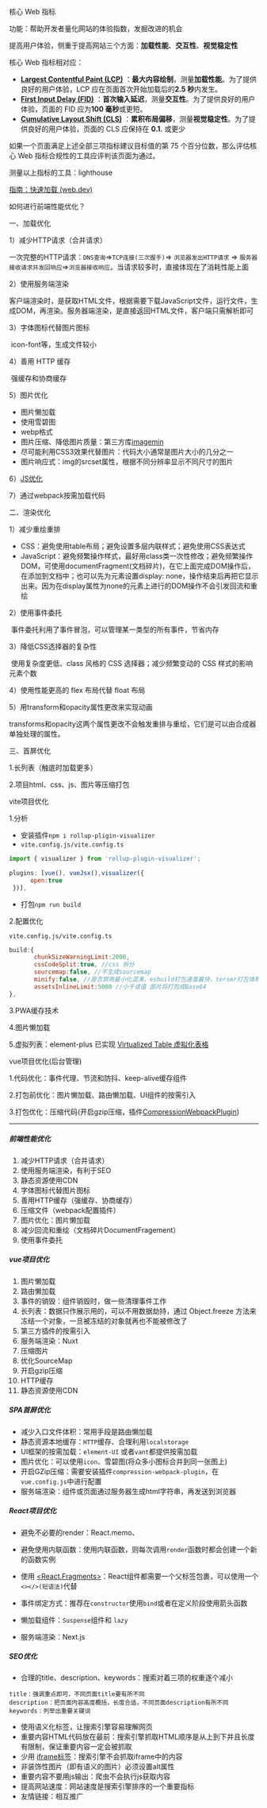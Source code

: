 核心 Web 指标

功能：帮助开发者量化网站的体验指数，发掘改进的机会

提高用户体验，侧重于提高网站三个方面：**加载性能**、**交互性**、**视觉稳定性**

核心 Web 指标相对应：

- **[Largest Contentful Paint (LCP)](https://web.dev/lcp/)** ：**最大内容绘制**，测量**加载性能**。为了提供良好的用户体验，LCP 应在页面首次开始加载后的**2.5 秒**内发生。
- **[First Input Delay (FID)](https://web.dev/fid/)** ：**首次输入延迟**，测量**交互性**。为了提供良好的用户体验，页面的 FID 应为**100 毫秒**或更短。
- **[Cumulative Layout Shift (CLS)](https://web.dev/cls/)** ：**累积布局偏移**，测量**视觉稳定性**。为了提供良好的用户体验，页面的 CLS 应保持在 **0.1.** 或更少

如果一个页面满足上述全部三项指标建议目标值的第 75 个百分位数，那么评估核心 Web 指标合规性的工具应评判该页面为通过。

测量以上指标的工具：lighthouse

[指南：快速加载 (web.dev)](https://web.dev/fast/)



如何进行前端性能优化？

一、加载优化

1）减少HTTP请求（合并请求）

​	一次完整的HTTP请求：`DNS查询`=>`TCP连接(三次握手)`=> `浏览器发出HTTP请求` => `服务器接收请求并发回响应`=>`浏览器接收响应`。当请求较多时，直接体现在了消耗性能上面

2）使用服务端渲染

​	客户端渲染时，是获取HTML文件，根据需要下载JavaScript文件，运行文件，生成DOM，再渲染。服务器端渲染，是直接返回HTML文件，客户端只需解析即可

3）字体图标代替图片图标

​	icon-font等，生成文件较小

4）善用 HTTP 缓存

​	强缓存和协商缓存

5）图片优化

- 图片懒加载
- 使用雪碧图
- webp格式
- 图片压缩、降低图片质量：第三方库[imagemin](https://www.npmjs.com/package/imagemin)
- 尽可能利用CSS3效果代替图片：代码大小通常是图片大小的几分之一
- 图片响应式：img的srcset属性，根据不同分辨率显示不同尺寸的图片

6）[JS优化](https://web.dev/reduce-network-payloads-using-text-compression/)

7）通过webpack按需加载代码

二、渲染优化

1）减少重绘重排

- CSS：避免使用table布局；避免设置多层内联样式；避免使用CSS表达式
- JavaScript：避免频繁操作样式，最好用class类一次性修改；避免频繁操作DOM，可使用documentFragment(文档碎片)，在它上面完成DOM操作后，在添加到文档中；也可以先为元素设置display: none，操作结束后再把它显示出来。因为在display属性为none的元素上进行的DOM操作不会引发回流和重绘

2）使用事件委托

​	事件委托利用了事件冒泡，可以管理某一类型的所有事件，节省内存

3）降低CSS选择器的复杂性

​	使用复杂度更低、class 风格的 CSS 选择器；减少频繁变动的 CSS 样式的影响元素个数

4）使用性能更高的 flex 布局代替 float 布局

5）用transform和opacity属性更改来实现动画

​	transforms和opacity这两个属性更改不会触发重排与重绘，它们是可以由合成器单独处理的属性。

三、首屏优化

1.长列表（触底时加载更多）

2.项目html、css、js、图片等压缩打包



vite项目优化

1.分析

- 安装插件`npm i rollup-pligin-visualizer`
- `vite.config.js/vite.config.ts`

```js
import { visualizer } from 'rollup-plugin-visualizer';

plugins: [vue(), vueJsx(),visualizer({
      open:true
 })],
```

- 打包`npm run build`

2.配置优化

`vite.config.js/vite.config.ts`

```js
build:{
       chunkSizeWarningLimit:2000,
       cssCodeSplit:true, //css 拆分
       sourcemap:false, //不生成sourcemap
       minify:false, //是否禁用最小化混淆，esbuild打包速度最快，terser打包体积最小。
       assetsInlineLimit:5000 //小于该值 图片将打包成Base64 
},
```

3.PWA缓存技术

4.图片懒加载

5.虚拟列表：element-plus 已实现  [Virtualized Table 虚拟化表格](https://element-plus.gitee.io/zh-CN/component/table-v2.html)



vue项目优化(后台管理)

1.代码优化：事件代理、节流和防抖、keep-alive缓存组件

2.打包前优化：图片懒加载、路由懒加载、UI组件的按需引入

3.打包优化：压缩代码(开启gzip压缩，插件[CompressionWebpackPlugin](https://www.webpackjs.com/plugins/compression-webpack-plugin/))





---

##### 前端性能优化

1. 减少HTTP请求（合并请求）
2. 使用服务端渲染，有利于SEO
3. 静态资源使用CDN
4. 字体图标代替图片图标
5. 善用HTTP缓存（强缓存、协商缓存）
6. 压缩文件（webpack配置插件）
7. 图片优化：图片懒加载
8. 减少回流和重绘（文档碎片DocumentFragement）
9. 使用事件委托



##### vue项目优化

1. 图片懒加载
2. 路由懒加载
3. 事件的销毁：组件销毁时，做一些清理事件工作
4. 长列表：数据只作展示用的，可以不用数据劫持，通过 Object.freeze 方法来冻结一个对象，一旦被冻结的对象就再也不能被修改了
5. 第三方插件的按需引入
6. 服务端渲染：Nuxt
7. 压缩图片
8. 优化SourceMap
9. 开启gzip压缩
10. HTTP缓存
11. 静态资源使用CDN



##### SPA首屏优化

- 减少入口文件体积：常用手段是路由懒加载
- 静态资源本地缓存：`HTTP`缓存、合理利用`localstorage`
- UI框架的按需加载：`element-UI` 或者`vant`都提供按需加载
- 图片优化：可以使用`icon`、雪碧图(将众多小图标合并到同一张图上)
- 开启GZip压缩：需要安装插件`compression-webpack-plugin`，在`vue.config.js`中进行配置
- 服务端渲染：组件或页面通过服务器生成html字符串，再发送到浏览器



##### React项目优化

- 避免不必要的render：React.memo、

- 避免使用内联函数：使用内联函数，则每次调用`render`函数时都会创建一个新的函数实例

- 使用 [<React.Fragments>](https://zh-hans.reactjs.org/docs/fragments.html)：React组件都需要一个父标签包裹，可以使用一个`<></>(短语法)`代替
- 事件绑定方式：推荐在`constructor`使用`bind`或者在定义阶段使用箭头函数

- 懒加载组件：`Suspense`组件和 `lazy`

- 服务端渲染：Next.js



##### SEO优化

- 合理的title、description、keywords：搜索对着三项的权重逐个减小

```
title：强调重点即可，不同页面title要有所不同
description：把页面内容高度概括，长度合适，不同页面description有所不同
keywords：列举出重要关键词
```

- 使用语义化标签，让搜索引擎容易理解网页
- 重要内容HTML代码放在最前：搜索引擎抓取HTML顺序是从上到下并且长度有限制，保证重要内容一定会被抓取
- 少用 [iframe标签](https://www.runoob.com/tags/tag-iframe.html)：搜索引擎不会抓取iframe中的内容
- 非装饰性图片（即有语义的图片）必须设置alt属性
- 重要内容不要用js输出：爬虫不会执行js获取内容
- 提高网站速度：网站速度是搜索引擎排序的一个重要指标
- 友情链接：相互推广